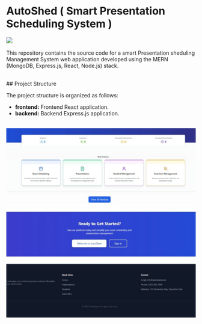 # AutoShed  ( Smart Presentation Scheduling System )

<p><img  src="https://skillicons.dev/icons?i=mysql,express,react,nodejs,mui,vscode,github"  width=350></a></p>

This repository contains the source code for a smart Presentation sheduling Management System web application developed using the MERN (MongoDB, Express.js, React, Node.js) stack.

<br>
## Project Structure

The project structure is organized as follows:

- <b>frontend:</b> Frontend React application.
- <b>backend:</b> Backend Express.js application.<br><br>

<img src="frontend/public/Img/home.jpg" alt="home_page" width=1000 >
